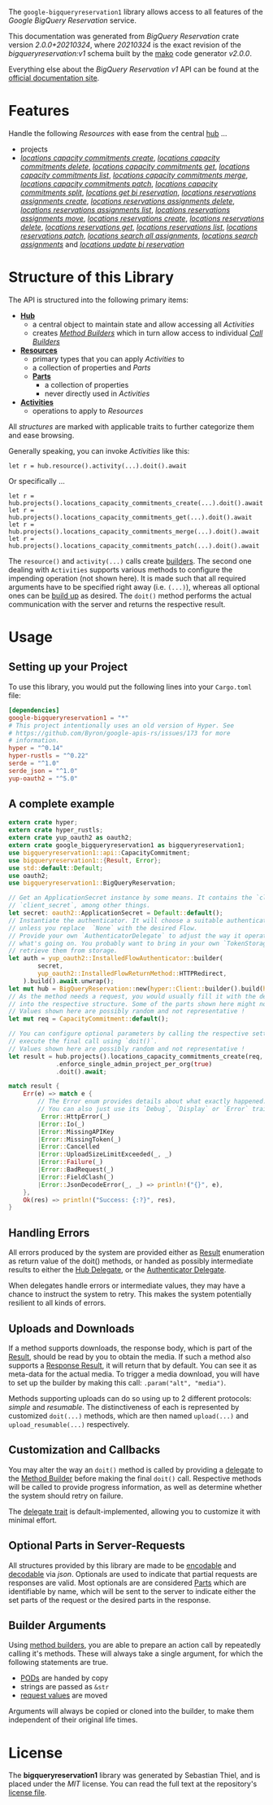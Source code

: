 <!---
DO NOT EDIT !
This file was generated automatically from 'src/mako/api/README.md.mako'
DO NOT EDIT !
-->
The `google-bigqueryreservation1` library allows access to all features of the *Google BigQuery Reservation* service.

This documentation was generated from *BigQuery Reservation* crate version *2.0.0+20210324*, where *20210324* is the exact revision of the *bigqueryreservation:v1* schema built by the [mako](http://www.makotemplates.org/) code generator *v2.0.0*.

Everything else about the *BigQuery Reservation* *v1* API can be found at the
[official documentation site](https://cloud.google.com/bigquery/).
# Features

Handle the following *Resources* with ease from the central [hub](https://docs.rs/google-bigqueryreservation1/2.0.0+20210324/google_bigqueryreservation1/BigQueryReservation) ... 

* projects
 * [*locations capacity commitments create*](https://docs.rs/google-bigqueryreservation1/2.0.0+20210324/google_bigqueryreservation1/api::ProjectLocationCapacityCommitmentCreateCall), [*locations capacity commitments delete*](https://docs.rs/google-bigqueryreservation1/2.0.0+20210324/google_bigqueryreservation1/api::ProjectLocationCapacityCommitmentDeleteCall), [*locations capacity commitments get*](https://docs.rs/google-bigqueryreservation1/2.0.0+20210324/google_bigqueryreservation1/api::ProjectLocationCapacityCommitmentGetCall), [*locations capacity commitments list*](https://docs.rs/google-bigqueryreservation1/2.0.0+20210324/google_bigqueryreservation1/api::ProjectLocationCapacityCommitmentListCall), [*locations capacity commitments merge*](https://docs.rs/google-bigqueryreservation1/2.0.0+20210324/google_bigqueryreservation1/api::ProjectLocationCapacityCommitmentMergeCall), [*locations capacity commitments patch*](https://docs.rs/google-bigqueryreservation1/2.0.0+20210324/google_bigqueryreservation1/api::ProjectLocationCapacityCommitmentPatchCall), [*locations capacity commitments split*](https://docs.rs/google-bigqueryreservation1/2.0.0+20210324/google_bigqueryreservation1/api::ProjectLocationCapacityCommitmentSplitCall), [*locations get bi reservation*](https://docs.rs/google-bigqueryreservation1/2.0.0+20210324/google_bigqueryreservation1/api::ProjectLocationGetBiReservationCall), [*locations reservations assignments create*](https://docs.rs/google-bigqueryreservation1/2.0.0+20210324/google_bigqueryreservation1/api::ProjectLocationReservationAssignmentCreateCall), [*locations reservations assignments delete*](https://docs.rs/google-bigqueryreservation1/2.0.0+20210324/google_bigqueryreservation1/api::ProjectLocationReservationAssignmentDeleteCall), [*locations reservations assignments list*](https://docs.rs/google-bigqueryreservation1/2.0.0+20210324/google_bigqueryreservation1/api::ProjectLocationReservationAssignmentListCall), [*locations reservations assignments move*](https://docs.rs/google-bigqueryreservation1/2.0.0+20210324/google_bigqueryreservation1/api::ProjectLocationReservationAssignmentMoveCall), [*locations reservations create*](https://docs.rs/google-bigqueryreservation1/2.0.0+20210324/google_bigqueryreservation1/api::ProjectLocationReservationCreateCall), [*locations reservations delete*](https://docs.rs/google-bigqueryreservation1/2.0.0+20210324/google_bigqueryreservation1/api::ProjectLocationReservationDeleteCall), [*locations reservations get*](https://docs.rs/google-bigqueryreservation1/2.0.0+20210324/google_bigqueryreservation1/api::ProjectLocationReservationGetCall), [*locations reservations list*](https://docs.rs/google-bigqueryreservation1/2.0.0+20210324/google_bigqueryreservation1/api::ProjectLocationReservationListCall), [*locations reservations patch*](https://docs.rs/google-bigqueryreservation1/2.0.0+20210324/google_bigqueryreservation1/api::ProjectLocationReservationPatchCall), [*locations search all assignments*](https://docs.rs/google-bigqueryreservation1/2.0.0+20210324/google_bigqueryreservation1/api::ProjectLocationSearchAllAssignmentCall), [*locations search assignments*](https://docs.rs/google-bigqueryreservation1/2.0.0+20210324/google_bigqueryreservation1/api::ProjectLocationSearchAssignmentCall) and [*locations update bi reservation*](https://docs.rs/google-bigqueryreservation1/2.0.0+20210324/google_bigqueryreservation1/api::ProjectLocationUpdateBiReservationCall)




# Structure of this Library

The API is structured into the following primary items:

* **[Hub](https://docs.rs/google-bigqueryreservation1/2.0.0+20210324/google_bigqueryreservation1/BigQueryReservation)**
    * a central object to maintain state and allow accessing all *Activities*
    * creates [*Method Builders*](https://docs.rs/google-bigqueryreservation1/2.0.0+20210324/google_bigqueryreservation1/client::MethodsBuilder) which in turn
      allow access to individual [*Call Builders*](https://docs.rs/google-bigqueryreservation1/2.0.0+20210324/google_bigqueryreservation1/client::CallBuilder)
* **[Resources](https://docs.rs/google-bigqueryreservation1/2.0.0+20210324/google_bigqueryreservation1/client::Resource)**
    * primary types that you can apply *Activities* to
    * a collection of properties and *Parts*
    * **[Parts](https://docs.rs/google-bigqueryreservation1/2.0.0+20210324/google_bigqueryreservation1/client::Part)**
        * a collection of properties
        * never directly used in *Activities*
* **[Activities](https://docs.rs/google-bigqueryreservation1/2.0.0+20210324/google_bigqueryreservation1/client::CallBuilder)**
    * operations to apply to *Resources*

All *structures* are marked with applicable traits to further categorize them and ease browsing.

Generally speaking, you can invoke *Activities* like this:

```Rust,ignore
let r = hub.resource().activity(...).doit().await
```

Or specifically ...

```ignore
let r = hub.projects().locations_capacity_commitments_create(...).doit().await
let r = hub.projects().locations_capacity_commitments_get(...).doit().await
let r = hub.projects().locations_capacity_commitments_merge(...).doit().await
let r = hub.projects().locations_capacity_commitments_patch(...).doit().await
```

The `resource()` and `activity(...)` calls create [builders][builder-pattern]. The second one dealing with `Activities` 
supports various methods to configure the impending operation (not shown here). It is made such that all required arguments have to be 
specified right away (i.e. `(...)`), whereas all optional ones can be [build up][builder-pattern] as desired.
The `doit()` method performs the actual communication with the server and returns the respective result.

# Usage

## Setting up your Project

To use this library, you would put the following lines into your `Cargo.toml` file:

```toml
[dependencies]
google-bigqueryreservation1 = "*"
# This project intentionally uses an old version of Hyper. See
# https://github.com/Byron/google-apis-rs/issues/173 for more
# information.
hyper = "^0.14"
hyper-rustls = "^0.22"
serde = "^1.0"
serde_json = "^1.0"
yup-oauth2 = "^5.0"
```

## A complete example

```Rust
extern crate hyper;
extern crate hyper_rustls;
extern crate yup_oauth2 as oauth2;
extern crate google_bigqueryreservation1 as bigqueryreservation1;
use bigqueryreservation1::api::CapacityCommitment;
use bigqueryreservation1::{Result, Error};
use std::default::Default;
use oauth2;
use bigqueryreservation1::BigQueryReservation;

// Get an ApplicationSecret instance by some means. It contains the `client_id` and 
// `client_secret`, among other things.
let secret: oauth2::ApplicationSecret = Default::default();
// Instantiate the authenticator. It will choose a suitable authentication flow for you, 
// unless you replace  `None` with the desired Flow.
// Provide your own `AuthenticatorDelegate` to adjust the way it operates and get feedback about 
// what's going on. You probably want to bring in your own `TokenStorage` to persist tokens and
// retrieve them from storage.
let auth = yup_oauth2::InstalledFlowAuthenticator::builder(
        secret,
        yup_oauth2::InstalledFlowReturnMethod::HTTPRedirect,
    ).build().await.unwrap();
let mut hub = BigQueryReservation::new(hyper::Client::builder().build(hyper_rustls::HttpsConnector::with_native_roots()), auth);
// As the method needs a request, you would usually fill it with the desired information
// into the respective structure. Some of the parts shown here might not be applicable !
// Values shown here are possibly random and not representative !
let mut req = CapacityCommitment::default();

// You can configure optional parameters by calling the respective setters at will, and
// execute the final call using `doit()`.
// Values shown here are possibly random and not representative !
let result = hub.projects().locations_capacity_commitments_create(req, "parent")
             .enforce_single_admin_project_per_org(true)
             .doit().await;

match result {
    Err(e) => match e {
        // The Error enum provides details about what exactly happened.
        // You can also just use its `Debug`, `Display` or `Error` traits
         Error::HttpError(_)
        |Error::Io(_)
        |Error::MissingAPIKey
        |Error::MissingToken(_)
        |Error::Cancelled
        |Error::UploadSizeLimitExceeded(_, _)
        |Error::Failure(_)
        |Error::BadRequest(_)
        |Error::FieldClash(_)
        |Error::JsonDecodeError(_, _) => println!("{}", e),
    },
    Ok(res) => println!("Success: {:?}", res),
}

```
## Handling Errors

All errors produced by the system are provided either as [Result](https://docs.rs/google-bigqueryreservation1/2.0.0+20210324/google_bigqueryreservation1/client::Result) enumeration as return value of
the doit() methods, or handed as possibly intermediate results to either the 
[Hub Delegate](https://docs.rs/google-bigqueryreservation1/2.0.0+20210324/google_bigqueryreservation1/client::Delegate), or the [Authenticator Delegate](https://docs.rs/yup-oauth2/*/yup_oauth2/trait.AuthenticatorDelegate.html).

When delegates handle errors or intermediate values, they may have a chance to instruct the system to retry. This 
makes the system potentially resilient to all kinds of errors.

## Uploads and Downloads
If a method supports downloads, the response body, which is part of the [Result](https://docs.rs/google-bigqueryreservation1/2.0.0+20210324/google_bigqueryreservation1/client::Result), should be
read by you to obtain the media.
If such a method also supports a [Response Result](https://docs.rs/google-bigqueryreservation1/2.0.0+20210324/google_bigqueryreservation1/client::ResponseResult), it will return that by default.
You can see it as meta-data for the actual media. To trigger a media download, you will have to set up the builder by making
this call: `.param("alt", "media")`.

Methods supporting uploads can do so using up to 2 different protocols: 
*simple* and *resumable*. The distinctiveness of each is represented by customized 
`doit(...)` methods, which are then named `upload(...)` and `upload_resumable(...)` respectively.

## Customization and Callbacks

You may alter the way an `doit()` method is called by providing a [delegate](https://docs.rs/google-bigqueryreservation1/2.0.0+20210324/google_bigqueryreservation1/client::Delegate) to the 
[Method Builder](https://docs.rs/google-bigqueryreservation1/2.0.0+20210324/google_bigqueryreservation1/client::CallBuilder) before making the final `doit()` call. 
Respective methods will be called to provide progress information, as well as determine whether the system should 
retry on failure.

The [delegate trait](https://docs.rs/google-bigqueryreservation1/2.0.0+20210324/google_bigqueryreservation1/client::Delegate) is default-implemented, allowing you to customize it with minimal effort.

## Optional Parts in Server-Requests

All structures provided by this library are made to be [encodable](https://docs.rs/google-bigqueryreservation1/2.0.0+20210324/google_bigqueryreservation1/client::RequestValue) and 
[decodable](https://docs.rs/google-bigqueryreservation1/2.0.0+20210324/google_bigqueryreservation1/client::ResponseResult) via *json*. Optionals are used to indicate that partial requests are responses 
are valid.
Most optionals are are considered [Parts](https://docs.rs/google-bigqueryreservation1/2.0.0+20210324/google_bigqueryreservation1/client::Part) which are identifiable by name, which will be sent to 
the server to indicate either the set parts of the request or the desired parts in the response.

## Builder Arguments

Using [method builders](https://docs.rs/google-bigqueryreservation1/2.0.0+20210324/google_bigqueryreservation1/client::CallBuilder), you are able to prepare an action call by repeatedly calling it's methods.
These will always take a single argument, for which the following statements are true.

* [PODs][wiki-pod] are handed by copy
* strings are passed as `&str`
* [request values](https://docs.rs/google-bigqueryreservation1/2.0.0+20210324/google_bigqueryreservation1/client::RequestValue) are moved

Arguments will always be copied or cloned into the builder, to make them independent of their original life times.

[wiki-pod]: http://en.wikipedia.org/wiki/Plain_old_data_structure
[builder-pattern]: http://en.wikipedia.org/wiki/Builder_pattern
[google-go-api]: https://github.com/google/google-api-go-client

# License
The **bigqueryreservation1** library was generated by Sebastian Thiel, and is placed 
under the *MIT* license.
You can read the full text at the repository's [license file][repo-license].

[repo-license]: https://github.com/Byron/google-apis-rsblob/master/LICENSE.md
